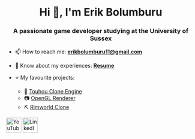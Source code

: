 <h1 align="center">Hi 👋, I'm Erik Bolumburu</h1>
<h3 align="center">A passionate game developer studying at the University of Sussex</h3>

- 📫 How to reach me: **erikbolumburu11@gmail.com**

- 📄 Know about my experiences: **[Resume](https://drive.google.com/file/d/1itFiYfxfBaRyI1oDf6pXXyXeY2LRPjPX/view?usp=sharing)**
  
- ⭐ My favourite projects:
  - 🏯 [Touhou Clone Engine](https://github.com/erikbolumburu11/Touhou-Clone-Engine)
  - 📷 [OpenGL Renderer](https://github.com/erikbolumburu11/OpenGL-Engine)
  - ⛏️ [Rimworld Clone](https://github.com/erikbolumburu11/RimWorld_Clone)

<p align="left">
<a href="https://www.youtube.com/@erikbolumburu1386" target="blank"><img align="center" src="https://raw.githubusercontent.com/rahuldkjain/github-profile-readme-generator/master/src/images/icons/Social/youtube.svg" alt="YouTube" height="40" width="40" /></a>
<a href="https://www.linkedin.com/in/erikbolumburu/" target="blank"><img align="center" src="https://upload.wikimedia.org/wikipedia/commons/thumb/c/ca/LinkedIn_logo_initials.png/800px-LinkedIn_logo_initials.png" alt="LinkedIn" height="40" width="40" /></a>
</p>
